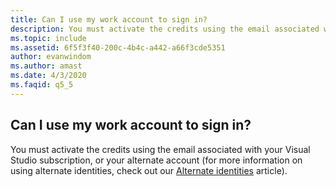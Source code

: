 ```yaml
---
title: Can I use my work account to sign in?
description: You must activate the credits using the email associated with your Visual Studio subscription, or your alternate account (for more...
ms.topic: include
ms.assetid: 6f5f3f40-200c-4b4c-a442-a66f3cde5351
author: evanwindom
ms.author: amast
ms.date: 4/3/2020
ms.faqid: q5_5
---
```


## Can I use my work account to sign in?

You must activate the credits using the email associated with your Visual Studio subscription, or your alternate account (for more information on using alternate identities, check out our [Alternate identities](https://docs.microsoft.com/visualstudio/subscriptions/vs-alternate-identity) article).
